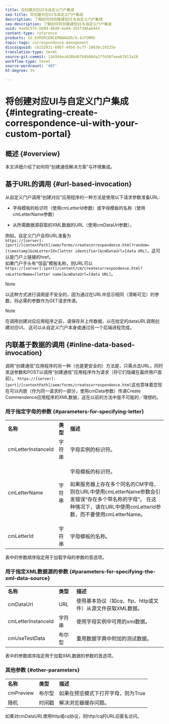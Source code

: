 ```yaml
---
title: 将创建对应UI与自定义门户集成
seo-title: 将创建对应UI与自定义门户集成
description: 了解如何将创建通信UI与自定义门户集成
seo-description: 了解如何将创建通信UI与自定义门户集成
uuid: 4ae9c5fb-bb9d-46d8-be84-455f386ab443
content-type: reference
products: SG_EXPERIENCEMANAGER/6.4/FORMS
topic-tags: correspondence-management
discoiquuid: cb232931-60b7-4956-bc77-10636c19325e
translation-type: tm+mt
source-git-commit: 13d364ec820b48fb8b80da2ffd30faeeb7813a28
workflow-type: tm+mt
source-wordcount: '497'
ht-degree: 3%

---
```



# 将创建对应UI与自定义门户集成 {#integrating-create-correspondence-ui-with-your-custom-portal}

## 概述 {#overview}

本文详细介绍了如何将“创建通信解决方案”与环境集成。

## 基于URL的调用 {#url-based-invocation}

从自定义门户调用“创建对应”应用程序的一种方法是使用以下请求参数准备URL:

* 字母模板的标识符（使用cmLetterId参数）或字母模板的名称（使用cmLetterName参数）

* 从所需数据源获取的XML数据的URL（使用cmDataUrl参数）。

例如，自定义门户会将URL准备为\
`https://[server]:[port]/[contextPath]/aem/forms/createcorrespondence.html?random=[timestamp]&cmLetterId=[letter identifier]&cmDataUrl=[data URL]`，这可以是门户上链接的href。\
如果门户手头有“信函”模板名称，则URL可以\
`https://[server]:[port]/content/cm/createcorrespondence.html?cmLetterName=[letter name]&cmDataUrl=[data URL]`。

>[!NOTE]
>
>以这种方式进行调用是不安全的，因为通过在URL中显示相同（清晰可见）的参数，将必需的参数作为GET请求传递。

>[!NOTE]
>
>在调用创建对应应用程序之前，请保存并上传数据，以在给定的dataURL调用创建对应UI。 这可以从自定义门户本身或通过另一个后端进程完成。

## 内联基于数据的调用 {#inline-data-based-invocation}

调用“创建通信”应用程序的另一种（也是更安全的）方法是，只需点击URL，同时发送参数和POST以调用“创建通信”应用程序作为请求（将它们隐藏在最终用户面前）。 `https://[server]:[port]/[contextPath]/aem/forms/createcorrespondence.html`这也意味着您现在可以内嵌（作为同一请求的一部分，使用cmData参数）传递Create Commendence应用程序的XML数据，这在以前的方法中是不可能的／理想的。

### 用于指定字母的参数 {#parameters-for-specifying-letter}

<table> 
 <tbody>
  <tr>
   <td><strong>名称</strong></td> 
   <td><strong>类型</strong></td> 
   <td><strong>描述</strong></td> 
  </tr>
  <tr>
   <td>cmLetterInstanceId</td> 
   <td>字符串</td> 
   <td>字母实例的标识符。</td> 
  </tr>
  <tr>
   <td>cmLetterName</td> 
   <td>字符串</td> 
   <td><p>字母模板的标识符。 </p> <p>如果服务器上存在多个同名的CM字母，则在URL中使用cmLetterName参数会引发错误“存在多个带名称的字母”。 在这种情况下，请在URL中使用cmLetterId参数，而不要使用cmLetterName。</p> </td> 
  </tr>
  <tr>
   <td>cmLetterId</td> 
   <td>字符串</td> 
   <td>字母模板的名称。</td> 
  </tr>
 </tbody>
</table>

表中的参数顺序指定用于加载字母的参数的首选项。

### 用于指定XML数据源的参数 {#parameters-for-specifying-the-xml-data-source}

<table> 
 <tbody>
  <tr>
   <td><strong>名称</strong></td> 
   <td><strong>类型</strong></td> 
   <td><strong>描述</strong></td> 
  </tr>
  <tr>
   <td>cmDataUrl<br /> </td> 
   <td>URL</td> 
   <td>使用基本协议（如cq、ftp、http或文件）从源文件获取XML数据。<br /> </td> 
  </tr>
  <tr>
   <td>cmLetterInstanceId</td> 
   <td>字符串</td> 
   <td>使用字母实例中可用的xml数据。</td> 
  </tr>
  <tr>
   <td>cmUseTestData</td> 
   <td>布尔型</td> 
   <td>重用数据字典中附加的测试数据。</td> 
  </tr>
 </tbody>
</table>

表中的参数顺序指定用于加载XML数据的参数的首选项。

### 其他参数 {#other-parameters}

<table> 
 <tbody>
  <tr>
   <td><strong>名称</strong></td> 
   <td><strong>类型</strong></td> 
   <td><strong>描述</strong></td> 
  </tr>
  <tr>
   <td>cmPreview<br /> </td> 
   <td>布尔型</td> 
   <td>如果在预览模式下打开字母，则为True<br /> </td> 
  </tr>
  <tr>
   <td>随机</td> 
   <td>时间戳</td> 
   <td>解决浏览器缓存问题。</td> 
  </tr>
 </tbody>
</table>

如果对cmDataURL使用http或cq协议，则http/cq的URL应匿名访问。
